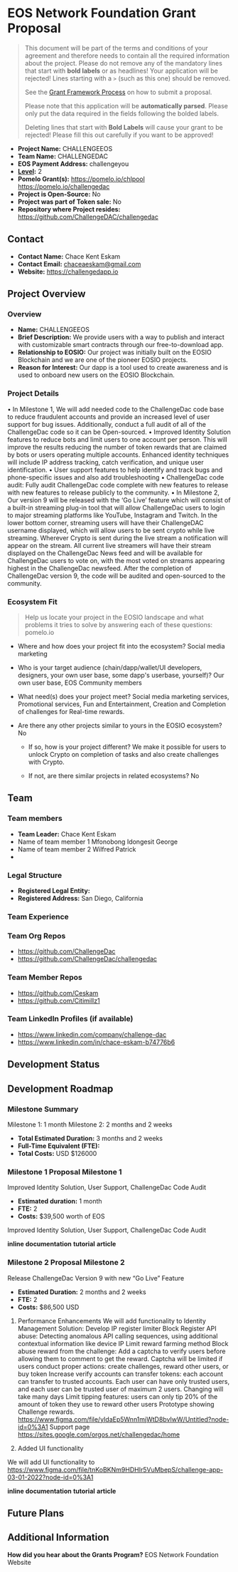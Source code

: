 # EOS Network Foundation Grant Proposal

> This document will be part of the terms and conditions of your agreement and therefore needs to contain all the required information about the project. Please do not remove any of the mandatory lines that start with **bold labels** or as headlines! Your application will be rejected!
> Lines starting with a `>` (such as this one) should be removed.
>
> See the [Grant Framework Process](https://github.com/eosnetworkfoundation/grant-framework#grant-process-for-new-proposals) on how to submit a proposal.
> 
> Please note that this application will be **automatically parsed**.  Please only put the data required in the fields following the bolded labels.
>
> Deleting lines that start with **Bold Labels** will cause your grant to be rejected! Please fill this out carefully if you want to be approved!

- **Project Name:** CHALLENGEEOS
- **Team Name:** CHALLENGEDAC
- **EOS Payment Address:** challengeyou
- **[Level](https://github.com/eosnetworkfoundation/grant-framework#grant-levels):** 2
- **Pomelo Grant(s):** https://pomelo.io/chlpool https://pomelo.io/challengedac
- **Project is Open-Source:** No
- **Project was part of Token sale:** No
- **Repository where Project resides:** https://github.com/ChallengeDAC/challengedac

## Contact

- **Contact Name:** Chace Kent Eskam
- **Contact Email:** chaceaeskam@gmail.com 
- **Website:** https://challengedapp.io

## Project Overview


### Overview

- **Name:** CHALLENGEEOS
- **Brief Description:** We provide users with a way to publish and interact with customizable smart contracts through our free-to-download app.
- **Relationship to EOSIO:** Our project was initially built on the EOSIO Blockchain and we are one of the pioneer EOSIO projects.
- **Reason for Interest:**  Our dapp is a tool used to create awareness and is used to onboard new users on the EOSIO Blockchain.

### Project Details
•  In Milestone 1, We will add needed code to the ChallengeDac code base to reduce fraudulent accounts and provide an increased level of user support for bug issues. Additionally, conduct a full audit of all of the ChallengeDac code so it can be Open-sourced.
•  Improved Identity Solution features to reduce bots and limit users to one account per person. This will improve the results reducing the number of token rewards that are claimed by bots or users operating multiple accounts. Enhanced identity techniques will include IP address tracking, catch verification, and unique user identification.
•  User support features to help identify and track bugs and phone-specific issues and also add troubleshooting
•  ChallengeDac code audit: Fully audit ChallengeDac code complete with new features to release with new features to release publicly to the community.
•  In Milestone 2, Our version 9 will be released with the ‘Go Live’ feature which will consist of a built-in streaming plug-in tool that will allow ChallengeDac users to login to major streaming platforms like YouTube, Instagram and Twitch.   In the lower bottom corner, streaming users will have their ChallengeDAC username displayed, which will allow users to be sent crypto while live streaming. Wherever Crypto is sent during the live stream a notification will appear on the stream. All current live streamers will have their stream displayed on the ChallengeDac News feed and will be available for ChallengeDac users to vote on, with the most voted on streams appearing highest in the ChallengeDac newsfeed. After the completion of ChallengeDac version 9, the code will be audited and open-sourced to the community.


### Ecosystem Fit
> Help us locate your project in the EOSIO landscape and what problems it tries to solve by answering each of these questions: pomelo.io

- Where and how does your project fit into the ecosystem? Social media marketing

- Who is your target audience (chain/dapp/wallet/UI developers, designers, your own user base, some dapp's userbase, yourself)? Our own user base, EOS Community members
- What need(s) does your project meet?  Social media marketing services, Promotional services, Fun and Entertainment, Creation and Completion of challenges for Real-time rewards.

- Are there any other projects similar to yours in the EOSIO ecosystem? No
  - If so, how is your project different? We make it possible for users to unlock Crypto on completion of tasks and also create challenges with Crypto.

  - If not, are there similar projects in related ecosystems? No

## Team

### Team members

- **Team Leader:** Chace Kent Eskam
- Name of team member 1 Mfonobong Idongesit George
- Name of team member 2 Wilfred Patrick
- 
### Legal Structure
- **Registered Legal Entity:**
- **Registered Address:** San Diego, California

### Team Experience


### Team Org Repos
- https://github.com/ChallengeDac
- https://github.com/ChallengeDac/challengedac

### Team Member Repos
- https://github.com/Ceskam
- https://github.com/Citimillz1


### Team LinkedIn Profiles (if available)
- https://www.linkedin.com/company/challenge-dac
- https://www.linkedin.com/in/chace-eskam-b74776b6

## Development Status

## Development Roadmap

### Milestone Summary

Milestone 1: 1 month 
Milestone 2: 2 months and 2 weeks

- **Total Estimated Duration:** 3 months and 2 weeks
- **Full-Time Equivalent (FTE):**
- **Total Costs:** USD $126000

### Milestone 1 Proposal Milestone 1

Improved Identity Solution, User Support, ChallengeDac Code Audit

- **Estimated duration:** 1 month
- **FTE:**  2
- **Costs:** $39,500 worth of EOS

Improved Identity Solution, User Support, ChallengeDac Code Audit


**inline documentation** 
**tutorial**
**article**

### Milestone 2 Proposal Milestone 2 
Release ChallengeDac Version 9 with new “Go Live” Feature

- **Estimated Duration:** 2 months and 2 weeks
- **FTE:**  2
- **Costs:** $86,500 USD

1.  Performance Enhancements  We will add functionality to Identity Management Solution: Develop IP register limiter Block Register API abuse: Detecting anomalous API calling sequences, using additional contextual information like device IP Limit reward farming method Block abuse reward from the challenge: Add a captcha to verify users before allowing them to comment to get the reward. Captcha will be limited if users conduct proper actions: create challenges, reward other users, or buy token Increase verify accounts can transfer tokens: each account can transfer to trusted accounts. Each user can have only trusted users, and each user can be trusted user of maximum 2 users. Changing will take many days Limit tipping features: users can only tip 20% of the amount of token they use to reward other users
Prototype showing Challenge rewards. https://www.figma.com/file/yIdaEp5Wnn1mjWtD8bvIwW/Untitled?node-id=0%3A1
Support page
https://sites.google.com/orgos.net/challengedac/home

2.  Added UI functionality  

We will add UI functionality to https://www.figma.com/file/tnKoBKNm9HDHIr5VuMbepS/challenge-app-03-01-2022?node-id=0%3A1

**inline documentation** 
**tutorial**
**article**


## Future Plans


## Additional Information
**How did you hear about the Grants Program?** EOS Network Foundation Website

